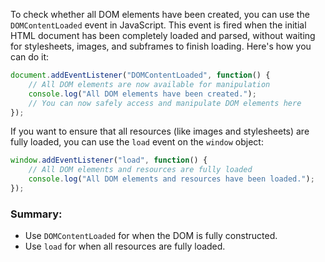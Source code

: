 To check whether all DOM elements have been created, you can use the `DOMContentLoaded` event in JavaScript. This event is fired when the initial HTML document has been completely loaded and parsed, without waiting for stylesheets, images, and subframes to finish loading. Here's how you can do it:

```javascript
document.addEventListener("DOMContentLoaded", function() {
    // All DOM elements are now available for manipulation
    console.log("All DOM elements have been created.");
    // You can now safely access and manipulate DOM elements here
});
```

If you want to ensure that all resources (like images and stylesheets) are fully loaded, you can use the `load` event on the `window` object:

```javascript
window.addEventListener("load", function() {
    // All DOM elements and resources are fully loaded
    console.log("All DOM elements and resources have been loaded.");
});
```

### Summary:
- Use `DOMContentLoaded` for when the DOM is fully constructed.
- Use `load` for when all resources are fully loaded.